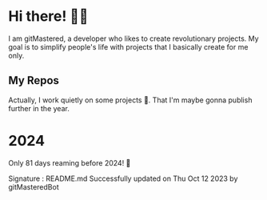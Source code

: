 
# Hi there! 🙋‍♂️
I am gitMastered, a developer who likes to create revolutionary projects.
My goal is to simplify people's life with projects that I basically create for me only.

## My Repos
Actually, I work quietly on some projects 👀. That I'm maybe gonna publish further in the year.

# 2024
Only 81 days reaming before 2024! 🙌

Signature : README.md Successfully updated on Thu Oct 12 2023 by gitMasteredBot

